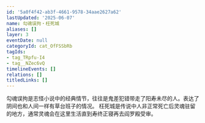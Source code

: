 ```yaml
---
id: '5a0f4f42-ab3f-4661-9578-34aae2627a62'
lastUpdated: '2025-06-07'
name: 勾魂误拘・枉死城
aliases: []
layer: 3
eventDate: null
categoryId: cat_OfFSSbRb
tagIds:
- tag_TRpfu-I4
- tag__NZec6vQ
timelineEvents: []
relations: []
titledLinks: []
---
```

勾魂误拘是志怪小说中的经典情节，往往是鬼差犯错带走了阳寿未尽的人。表达了阴间也和人间一样有草台班子的情况。 枉死城是传说中人非正常死亡后灵魂驻留的地方，通常灵魂会在这里生活直到寿终正寝再去阎罗殿受审。
